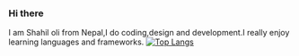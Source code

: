 ### Hi there 


I am Shahil oli from Nepal,I do coding,design and development.I really enjoy learning languages and frameworks. 
[![Top Langs](https://github-readme-stats.vercel.app/api/top-langs/?username=Shahil-tupac&exclude_repo=github-readme-stats,anuraghazra.github.io)](https://github.com/anuraghazra/github-readme-stats)





